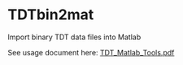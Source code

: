 # TDTbin2mat
Import binary TDT data files into Matlab 

See usage document here: [TDT_Matlab_Tools.pdf](https://github.com/tdtneuro/TDTbin2mat/blob/master/TDT_Matlab_Tools.pdf)
